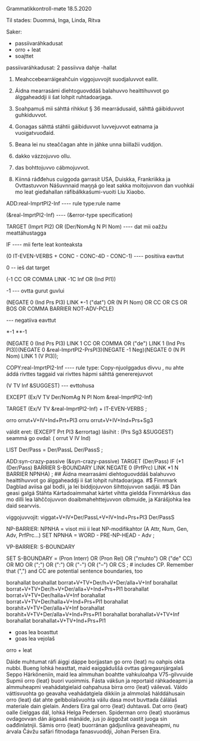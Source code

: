 Grammatikkontroll-møte 18.5.2020

Til stades: Duommá, Inga, Linda, Ritva

Saker:
* passiivaráhkadusat
* orro + leat
* soajttet

passiivaráhkadusat: 2 passiivva dahje -hallat

1. Meahccebearráigeahčuin viggojuvvojit suodjaluvvot eallit.

2. Áidna mearrasámi diehtoguovddáš balahuvvo heaittihuvvot go álggaheaddji ii šat lohpit ruhtadoarjaga.

3. Soahpamuš mii sáhttá rihkkut § 36 mearrádusaid, sáhttá gáibiduvvot guhkiduvvot.

4. Gonagas sáhttá stáhtii gáibiduvvot luvvejuvvot eatnama ja vuoigatvuođaid.

5. Beana lei nu steaččagan ahte in jáhke unna biillažii vuddjon.

6. dakko vázzojuvvo ollu.

7. das bohttojuvvo cábmojuvvot.

8. Kiinná ráđđehus cuiggoda garrasit USA, Duiskka, Frankriikka ja Ovttastuvvon Nášuvnnaid maŋŋá go leat sakka moitojuvvon dan vuohkái mo leat gieđahallan ráfibálkkašumi-vuoiti Liu Xiaobo.

ADD:real-ImprtPl2-Inf ---- rule type:rule name

(&real-ImprtPl2-Inf) ---- (&error-type specification)

 TARGET (Imprt Pl2) OR (Der/NomAg N Pl Nom)  ---- dat mii oažžu meattáhustagga




 IF ---- mii ferte leat konteaksta




 (0 IT-EVEN-VERBS + CONC - CONC-4D - CONC-1) ---- positiiva eavttut


 0 -- ieš dat target


 (-1 CC OR COMMA LINK -1C Inf OR (Ind Pl1))


 -1 --- ovtta gurut guvlui


 (NEGATE 0 (Ind Prs Pl3) LINK *-1 ("dat") OR (N Pl Nom) OR CC OR CS OR BOS OR COMMA BARRIER NOT-ADV-PCLE)


 --- negatiiva eavttut


 *-1
 **-1


 (NEGATE 0 (Ind Prs Pl3) LINK 1 CC OR COMMA OR ("de") LINK 1 (Ind Prs Pl3))(NEGATE 0 &real-ImprtPl2-PrsPl3)(NEGATE -1 Neg)(NEGATE 0 (N Pl Nom) LINK 1 (V Pl3));

COPY:real-ImprtPl2-Inf ---- rule type: Copy-njuolggadus divvu , nu ahte áddá rivttes taggaid vai rivttes hápmi sáhttá genererejuvvot

(V TV Inf &SUGGEST) --- evttohusa

 EXCEPT (Ex/V TV Der/NomAg N Pl Nom &real-ImprtPl2-Inf)




 TARGET (Ex/V TV &real-ImprtPl2-Inf) + IT-EVEN-VERBS ;




 orro	orrut+V+IV+Ind+Prt+Pl3
 orru	orrut+V+IV+Ind+Prs+Sg3


 váldit eret:   (EXCEPT Prt Pl3 &errortag)
lásihit :        (Prs Sg3 &SUGGEST)
seammá go ovdal: ( orrut V IV Ind)

LIST Der/Pass = Der/PassL Der/PassS ;

ADD:syn-crazy-passive (&syn-crazy-passive) TARGET (Der/Pass) IF (*1 (Der/Pass) BARRIER S-BOUNDARY LINK NEGATE 0 (PrfPrc) LINK *1 N BARRIER NPNHA) ;
    ## Áidna mearrasámi diehtoguovddáš balahuvvo heaittihuvvot go álggaheaddji ii šat lohpit ruhtadoarjaga.
    #$ Finnmark Dagblad aviisa gal bođii, ja lei biddjojuvvon šihttojuvvon sadjái.
    #$ Dán geasi galgá Stáhta Kártadoaimmahat kártet vihtta gieldda Finnmárkkus das mo dilli lea	láhččojuvvon doaibmahehttejuvvon olbmuide, ja Kárášjohka lea daid searvvis.





viggojuvvojit: viggat+V+IV+Der/PassL+V+IV+Ind+Prs+Pl3
Der/PassS

NP-BARRIER:
NPNHA = visot mii ii leat NP-modifikahtor (A Attr, Num, Gen, Adv, PrfPrc...)
SET NPNHA    = WORD - PRE-NP-HEAD - Adv ;


VP-BARRIER:
S-BOUNDARY

SET S-BOUNDARY  = (Pron Interr) OR (Pron Rel) OR ("muhto") OR ("de" CC) OR MO OR ("\;") OR (":") OR ("-") OR ("–") OR CS ;
	# includes CP. Remember that (",") and CC are potential sentence boundaries, too

borahallat
borahallat	borrat+V+TV+Der/h+V+Der/alla+V+Inf
borahallat	borrat+V+TV+Der/h+V+Der/alla+V+Ind+Prs+Pl1
borahallat	borrat+V+TV+Der/halla+V+Inf
borahallat	borrat+V+TV+Der/halla+V+Ind+Prs+Pl1
borahallat	borahit+V+TV+Der/alla+V+Inf
borahallat	borahit+V+TV+Der/alla+V+Ind+Prs+Pl1
borahallat	borahallat+V+TV+Inf
borahallat	borahallat+V+TV+Ind+Prs+Pl1

* goas lea boasttut
* goas lea vejolaš

orro + leat

Dáide muhtumat ráfi áiggi dáppe borjjastan go orro {leat} nu oahpis okta nubbi.
Bueng lohká heasttat, maid eaiggáduššá ovttas gáregasnjárgalaš Seppo Härköneniin, maid lea almmuhan boahtte vahkuloahpa V75-gilvvuide Supmii orro {leat} buori vuoimmis.
Fásta vákšun ja reportaid ráhkadeapmi ja almmuheapmi veahádatgielaid oahpahusa birra orro {leat} váilevaš.
Váldo váttisvuohta go geavaha veahádatgiela dikkiin ja almmolaš hálddáhusain orro {leat} dat ahte gelbbolašvuohta váilu dasa movt buvttada čálálaš materiale dain gielain.
Anders Eira gal orro {leat} duhtavaš.
Dat orro {leat} oalle čielggas dál, lohká Helga Pedersen.
Spiderman orro {leat} stuorámus ovdagovvan dán áigasaš mánáide, jus jo áiggožat oastit juoga sin oađđinlatnjii.
Sámis orro {leat} buorránan gádjunliiva geavaheapmi, nu árvala Čávžu safári fitnodaga fanasvuoddji, Johan Persen Eira.

